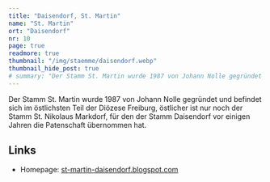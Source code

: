 ```yaml
---
title: "Daisendorf, St. Martin"
name: "St. Martin"
ort: "Daisendorf"
nr: 10
page: true
readmore: true
thumbnail: "/img/staemme/daisendorf.webp"
thumbnail_hide_post: true
# summary: "Der Stamm St. Martin wurde 1987 von Johann Nolle gegründet und befindet sich im östlichsten Teil der Diözese Freiburg, östlicher ist nur noch der Stamm St. Nikolaus Markdorf."
---
```


Der Stamm St. Martin wurde 1987 von Johann Nolle gegründet und befindet sich im östlichsten Teil der Diözese Freiburg, östlicher ist nur noch der Stamm St. Nikolaus Markdorf, für den der Stamm Daisendorf vor einigen Jahren die Patenschaft übernommen hat.

## Links

* Homepage: [st-martin-daisendorf.blogspot.com](https://st-martin-daisendorf.blogspot.com)
